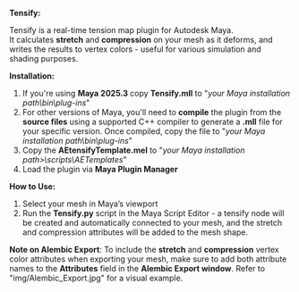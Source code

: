 **Tensify:**

Tensify is a real-time tension map plugin for Autodesk Maya.  
It calculates **stretch** and **compression** on your mesh as it deforms, and writes the results to vertex colors - useful for various simulation and shading purposes.

**Installation:**
1. If you're using **Maya 2025.3** copy **Tensify.mll** to "*your Maya installation path\bin\plug-ins*"
2. For other versions of Maya, you'll need to **compile** the plugin from the **source files** using a supported C++ compiler to generate a **.mll** file for your specific version. Once compiled, copy the file to "*your Maya installation path\bin\plug-ins*" 
3. Copy the **AEtensifyTemplate.mel** to "*your Maya installation path>\scripts\AETemplates*"
4. Load the plugin via **Maya Plugin Manager**

**How to Use:**
1. Select your mesh in Maya’s viewport
2. Run the **Tensify.py** script in the Maya Script Editor - a tensify node will be created and automatically connected to your mesh, and the stretch and compression attributes will be added to the mesh shape.

**Note on Alembic Export**:
To include the **stretch** and **compression** vertex color attributes when exporting your mesh, make sure to add both attribute names to the **Attributes** field in the **Alembic Export window**.
Refer to "img/Alembic_Export.jpg" for a visual example.




